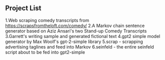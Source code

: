 ## Project List

1.Web scraping comedy transcripts from https://scrapsfromtheloft.com/comedy/
2.A Markov chain sentence generator based on Aziz Ansari's two Stand-up Comedy Transcripts
3.Garrett's writing sample and generated fictional text
4.gpt2 simple model generator by Max Woolf's gpt-2-simple library
5.scrap - scrapping advertising taglines and feed into Markov
6.seinfeld - the entire seinfeld script about to be fed into gpt2-simple

